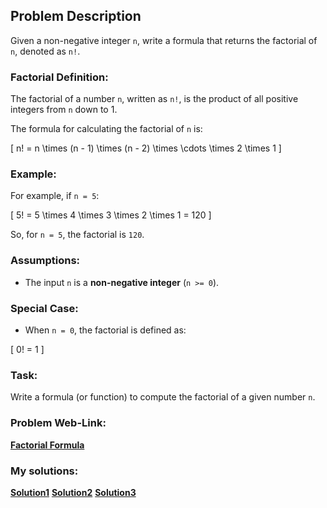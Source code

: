 ## Problem Description

Given a non-negative integer `n`, write a formula that returns the factorial of `n`, denoted as `n!`.

### Factorial Definition:
The factorial of a number `n`, written as `n!`, is the product of all positive integers from `n` down to 1.

The formula for calculating the factorial of `n` is:

\[
n! = n \times (n - 1) \times (n - 2) \times \cdots \times 2 \times 1
\]

### Example:

For example, if `n = 5`:

\[
5! = 5 \times 4 \times 3 \times 2 \times 1 = 120
\]

So, for `n = 5`, the factorial is `120`.

### Assumptions:
- The input `n` is a **non-negative integer** (`n >= 0`).
  
### Special Case:
- When `n = 0`, the factorial is defined as:

\[
0! = 1
\]

### Task:
Write a formula (or function) to compute the factorial of a given number `n`.

### Problem Web-Link:
**[Factorial Formula](https://datalemur.com/questions/python-factorial-formula)**

### My solutions:

**[Solution1](https://github.com/RahulRoy-rsp/CodingProblems/blob/main/Factorial_Formula/factorial_formula_1.sql)**
**[Solution2](https://github.com/RahulRoy-rsp/CodingProblems/blob/main/Factorial_Formula/factorial_formula_2.sql)**
**[Solution3](https://github.com/RahulRoy-rsp/CodingProblems/blob/main/Factorial_Formula/factorial_formula_3.sql)**